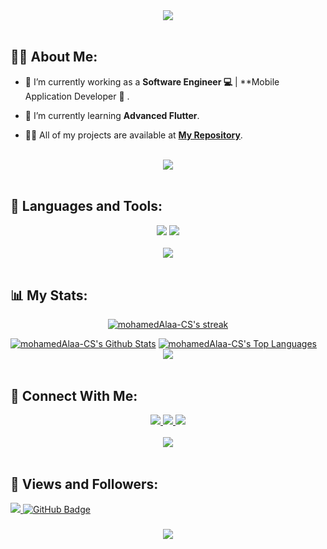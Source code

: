<div align="center">
    <img src="https://readme-typing-svg.herokuapp.com/?font=Righteous&size=35&center=true&vCenter=true&width=500&height=70&duration=4000&lines=Hi+There!+👋;+I'm+Mohamed+Alaa!+😎;" />
</div>

<br>

## 🙋‍♂️ About Me:

- 🔭 I’m currently working as a **Software Engineer 💻** | **Mobile Application Developer 📱 .

- 🌱 I’m currently learning **Advanced Flutter**.

- 👨‍💻 All of my projects are available at **[My Repository](https://github.com/mohamedAlaa-CS?tab=repositories)**.

<br>
<div align="center">
    <img src="https://user-images.githubusercontent.com/73097560/115834477-dbab4500-a447-11eb-908a-139a6edaec5c.gif" />
</div>
<br>

## 🚀 Languages and Tools:
<div align="center">
    <img src="https://skillicons.dev/icons?i=flutter,dart,firebase,cpp,java" />
    <img src="https://skillicons.dev/icons?i=github,androidstudio,vscode,figma,postman" /><br>
</div>

<br>
<div align="center">
    <img src="https://user-images.githubusercontent.com/73097560/115834477-dbab4500-a447-11eb-908a-139a6edaec5c.gif" />
</div>
<br>

## 📊 My Stats:

<p align="center">
    <a href="https://github.com/mohamedAlaa-CS/github-readme-streak-stats">
        <img title="🔥 Get streak stats for your profile at git.io/streak-stats" alt="mohamedAlaa-CS's streak" src="https://github-readme-streak-stats.herokuapp.com/?user=mohamedAlaa-CS&theme=black-ice&hide_border=true&stroke=0000&background=060A0CD0"/>
    </a>
</p>
<a href="https://github.com/mohamedAlaa-CS/github-readme-stats"><img alt="mohamedAlaa-CS's Github Stats" src="https://github-readme-stats.vercel.app/api?username=mohamedAlaa-CS&show_icons=true&count_private=true&theme=react&hide_border=true&bg_color=0D1117" /></a>
<a href="https://github.com/mohamedAlaa-CS/github-readme-stats"><img alt="mohamedAlaa-CS's Top Languages" src="https://github-readme-stats.vercel.app/api/top-langs/?username=mohamedAlaa-CS&langs_count=8&count_private=true&layout=compact&theme=react&hide_border=true&bg_color=0D1117" /></a>

<br>
<div align="center">
    <img src="https://user-images.githubusercontent.com/73097560/115834477-dbab4500-a447-11eb-908a-139a6edaec5c.gif" />
</div>
<br>

## 🤝 Connect With Me:

<div align="center">
    <a href="https://www.linkedin.com/in/mohamed-alaa-526465243/" target="_blank">
        <img src="https://img.shields.io/badge/LinkedIn-0077B5?style=for-the-badge&logo=linkedin&logoColor=white" target="_blank" />
    </a>
  <a href="mailto:mohamedalaacs@gmail.com">
    <img src="https://img.shields.io/badge/Gmail-333333?style=for-the-badge&logo=gmail&logoColor=red" />
  </a>

  </a>
  
  </a>
     </a>
     <a href="https://t.me/Eng_MohamedAlaa">
    <img src="https://img.shields.io/badge/Telegram-0077B5?style=for-the-badge&logo=telegram&logoColor=white" />
  </a>
</div>

<br>
<div align="center">
    <img src="https://user-images.githubusercontent.com/73097560/115834477-dbab4500-a447-11eb-908a-139a6edaec5c.gif" />
</div>
<br>

## 💜 Views and Followers:

<a href="https://github.com/mohamedAlaa-CS/github-profile-views-counter">
    <img src="https://komarev.com/ghpvc/?username=mohamedAlaa-CS">
</a>
<a href="https://github.com/mohamedAlaa-CS?tab=followers"><img src="https://img.shields.io/github/followers/mohamedAlaa-CS?label=Followers&style=social" alt="GitHub Badge"></a>
<h3 align="center">
    <img src="https://readme-typing-svg.herokuapp.com/?font=Righteous&size=25&center=true&vCenter=true&width=500&height=70&duration=4000&lines=Thanks+for+visiting!+❤️;+Shoot+me+a+message+on+Linkedin!;I'm+Long+Life+Learner">
</h3>

<br/>
